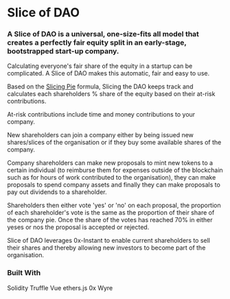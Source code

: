 # Slice of DAO

### A Slice of DAO is a universal, one-size-fits all model that creates a perfectly fair equity split in an early-stage, bootstrapped start-up company.

Calculating everyone's fair share of the equity in a startup can be complicated. A Slice of DAO makes this automatic, fair and easy to use.

Based on the [Slicing Pie](https://slicingpie.com/) formula, Slicing the DAO keeps track and calculates each shareholders % share of the equity based on their at-risk contributions. 

At-risk contributions include time and money contributions to your company.

New shareholders can join a company either by being issued new shares/slices of the organisation or if they buy some available shares of the company.

Company shareholders can make new proposals to mint new tokens to a certain individual (to reimburse them for expenses outside of the blockchain such as for hours of work contributed to the organisation), they can make proposals to spend company assets and finally they can make proposals to pay out dividends to a shareholder.

Shareholders then either vote 'yes' or 'no' on each proposal, the proportion of each shareholder's vote is the same as the proportion of their share of the company pie. Once the share of the votes has reached 70% in either yeses or nos the proposal is accepted or rejected.

Slice of DAO leverages 0x-Instant to enable current shareholders to sell their shares and thereby allowing new investors to become part of the organisation.

### Built With

Solidity
Truffle
Vue
ethers.js
0x
Wyre
